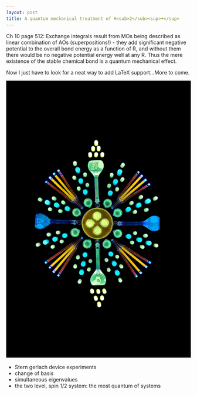 ```yaml
---
layout: post
title: A quantum mechanical treatment of H<sub>2</sub><sup>+</sup>
---
```


Ch 10 page 512: Exchange integrals result from MOs being described as linear combination of AOs (superpositions!) - they add significant negative potential to the overall bond energy as a function of R, and without them there would be no negative potential energy well at any R. Thus the mere existence of the stable chemical bond is a quantum mechanical effect. 

Now I just have to look for a neat way to add LaTeX support...More to come. 

![Quantum Dots, porphyrin](https://raw.githubusercontent.com/anharmonicOvertones/anharmonicOvertones.github.io/master/images/QuantumDots.png)

* Stern gerlach device experiments
* change of basis
* simultaneous eigenvalues
* the two level, spin 1/2 system: the most quantum of systems


